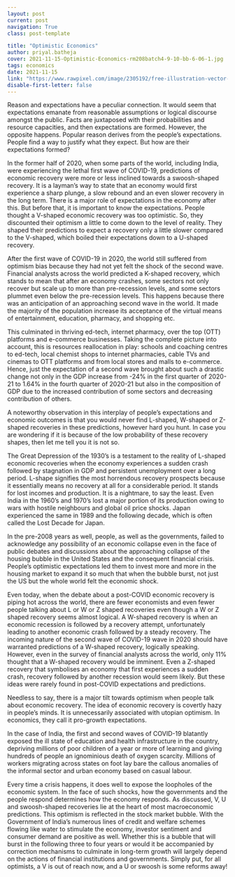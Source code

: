 ```yaml
---
layout: post
current: post
navigation: True
class: post-template

title: "Optimistic Economics"
author: priyal.batheja
cover: 2021-11-15-Optimistic-Economics-rm208batch4-9-10-bb-6-06-1.jpg
tags: economics
date: 2021-11-15
link: "https://www.rawpixel.com/image/2305192/free-illustration-vector-money-economy-career"
disable-first-letter: false
---
```

<p>Reason and expectations have a peculiar connection. It would seem that expectations emanate from reasonable assumptions or logical discourse amongst the public. Facts are juxtaposed with their probabilities and resource capacities, and then expectations are formed. However, the opposite happens. Popular reason derives from the people’s expectations. People find a way to justify what they expect. But how are their expectations formed?&nbsp;</p><p>In the former half of 2020, when some parts of the world, including India, were experiencing the lethal first wave of COVID-19, predictions of economic recovery were more or less inclined towards a swoosh-shaped recovery. It is a layman’s way to state that an economy would first experience a sharp plunge, a slow rebound and an even slower recovery in the long term. There is a major role of expectations in the economy after this. But before that, it is important to know the expectations. People thought a V-shaped economic recovery was too optimistic. So, they discounted their optimism a little to come down to the level of reality. They shaped their predictions to expect a recovery only a little slower compared to the V-shaped, which boiled their expectations down to a U-shaped recovery.&nbsp;</p><p>After the first wave of COVID-19 in 2020, the world still suffered from optimism bias because they had not yet felt the shock of the second wave. Financial analysts across the world predicted a K-shaped recovery, which stands to mean that after an economy crashes, some sectors not only recover but scale up to more than pre-recession levels, and some sectors plummet even below the pre-recession levels. This happens because there was an anticipation of an approaching second wave in the world. It made the majority of the population increase its acceptance of the virtual means of entertainment, education, pharmacy, and shopping etc.&nbsp;</p><p>This culminated in thriving ed-tech, internet pharmacy, over the top (OTT) platforms and e-commerce businesses. Taking the complete picture into account, this is resources reallocation in play: schools and coaching centres to ed-tech, local chemist shops to internet pharmacies, cable TVs and cinemas to OTT platforms and from local stores and malls to e-commerce. Hence, just the expectation of a second wave brought about such a drastic change not only in the GDP increase from -24% in the first quarter of 2020-21 to 1.64% in the fourth quarter of 2020-21 but also in the composition of GDP due to the increased contribution of some sectors and decreasing contribution of others.&nbsp;</p><p>A noteworthy observation in this interplay of people’s expectations and economic outcomes is that you would never find L-shaped, W-shaped or Z-shaped recoveries in these predictions, however hard you hunt. In case you are wondering if it is because of the low probability of these recovery shapes, then let me tell you it is not so.&nbsp;</p><p>The Great Depression of the 1930’s is a testament to the reality of L-shaped economic recoveries when the economy experiences a sudden crash followed by stagnation in GDP and persistent unemployment over a long period. L-shape signifies the most horrendous recovery prospects because it essentially means no recovery at all for a considerable period. It stands for lost incomes and production. It is a nightmare, to say the least. Even India in the 1960’s and 1970’s lost a major portion of its production owing to wars with hostile neighbours and global oil price shocks. Japan experienced the same in 1989 and the following decade, which is often called the Lost Decade for Japan.&nbsp;</p><p>In the pre-2008 years as well, people, as well as the governments, failed to acknowledge any possibility of an economic collapse even in the face of public debates and discussions about the approaching collapse of the housing bubble in the United States and the consequent financial crisis. People’s optimistic expectations led them to invest more and more in the housing market to expand it so much that when the bubble burst, not just the US but the whole world felt the economic shock.&nbsp;</p><p>Even today, when the debate about a post-COVID economic recovery is piping hot across the world, there are fewer economists and even fewer people talking about L or W or Z shaped recoveries even though a W or Z shaped recovery seems almost logical. A W-shaped recovery is when an economic recession is followed by a recovery attempt, unfortunately leading to another economic crash followed by a steady recovery. The incoming nature of the second wave of COVID-19 wave in 2020 should have warranted predictions of a W-shaped recovery, logically speaking. However, even in the survey of financial analysts across the world, only 11% thought that a W-shaped recovery would be imminent. Even a Z-shaped recovery that symbolises an economy that first experiences a sudden crash, recovery followed by another recession would seem likely. But these ideas were rarely found in post-COVID expectations and predictions.&nbsp;</p><p>Needless to say, there is a major tilt towards optimism when people talk about economic recovery. The idea of economic recovery is covertly hazy in people’s minds. It is unnecessarily associated with utopian optimism. In economics, they call it pro-growth expectations.&nbsp;&nbsp;</p><p>In the case of India, the first and second waves of COVID-19 blatantly exposed the ill state of education and health infrastructure in the country, depriving millions of poor children of a year or more of learning and giving hundreds of people an ignominious death of oxygen scarcity. Millions of workers migrating across states on foot lay bare the callous anomalies of the informal sector and urban economy based on casual labour.&nbsp;</p><p>Every time a crisis happens, it does well to expose the loopholes of the economic system. In the face of such shocks, how the governments and the people respond determines how the economy responds. As discussed, V, U and swoosh-shaped recoveries lie at the heart of most macroeconomic predictions. This optimism is reflected in the stock market bubble. With the Government of India’s numerous lines of credit and welfare schemes flowing like water to stimulate the economy, investor sentiment and consumer demand are positive as well. Whether this is a bubble that will burst in the following three to four years or would it be accompanied by correction mechanisms to culminate in long-term growth will largely depend on the actions of financial institutions and governments. Simply put, for all optimists, a V is out of reach now, and a U or swoosh is some reforms away!</p>